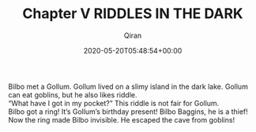 ﻿---
title: Chapter V RIDDLES IN THE DARK
author: Qiran
type: post
date: 2020-05-20T05:48:54+00:00
aliases: ["/chapter-v-riddles-in-the-dark/"]
tags:
  - Hobbit

---
Bilbo met a Gollum. Gollum lived on a slimy island in the dark lake. Gollum can eat goblins, but he also likes riddle.  
<q>What have I got in my pocket?</q> This riddle is not fair for Gollum.  
Bilbo got a ring! It&#8217;s Gollum&#8217;s birthday present! Bilbo Baggins, he is a thief!  
Now the ring made Bilbo invisible. He escaped the cave from goblins!
